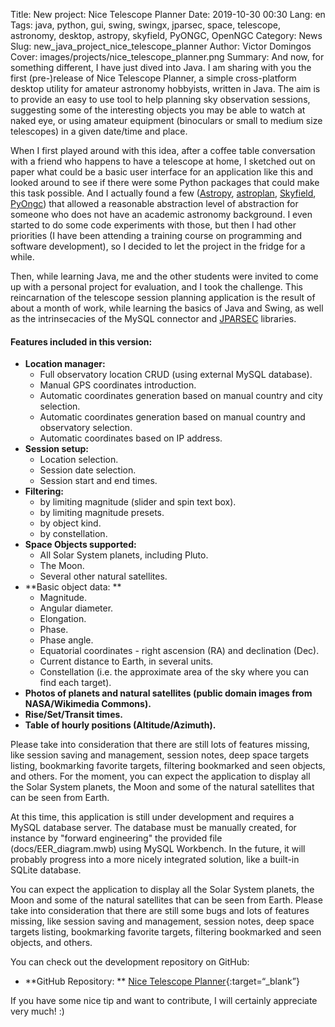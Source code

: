 Title: New project: Nice Telescope Planner
Date: 2019-10-30 00:30
Lang: en
Tags: java, python, gui, swing, swingx, jparsec, space, telescope, astronomy, desktop, astropy, skyfield, PyONGC, OpenNGC
Category: News
Slug: new_java_project_nice_telescope_planner
Author: Victor Domingos
Cover: images/projects/nice_telescope_planner.png
Summary: And now, for something different, I have just dived into Java. I am sharing with you the first (pre-)release of Nice Telescope Planner, a simple cross-platform desktop utility for amateur astronomy hobbyists, written in Java. The aim is to provide an easy to use tool to help planning sky observation sessions, suggesting some of the interesting objects you may be able to watch at naked eye, or using amateur equipment (binoculars or small to medium size telescopes) in a given date/time and place.

When I first played around with this idea, after a coffee table conversation with a friend who 
happens to have a telescope at home, I sketched out on paper what could be a basic user 
interface for an application like this and looked around to see if there were some Python 
packages that could make this task possible. And I actually found a few 
([Astropy](https://www.astropy.org/), [astroplan](https://astroplan.readthedocs.io/en/latest/), 
[Skyfield](https://rhodesmill.org/skyfield/), [PyOngc](https://github.com/mattiaverga/PyOngc)) 
that allowed a reasonable abstraction level of abstraction for someone who does not have an 
academic astronomy background. I even started to do some code experiments with those, but then 
I had other priorities (I have been attending a training course on programming and software 
development), so I decided to let the project in the fridge for a while.

Then, while learning Java, me and the other students were invited to come up with a personal 
project for evaluation, and I took the challenge. This reincarnation of the telescope session 
planning application is the result of about a month of work, while learning the basics of Java
and Swing, as well as the intrinsecacies of the MySQL connector and [JPARSEC](http://conga.oan.es/~alonso/jparsec/doc/index.html) libraries.

#### Features included in this version:

- **Location manager:**
     * Full observatory location CRUD (using external MySQL database).
     * Manual GPS coordinates introduction.
     * Automatic coordinates generation based on manual country and city selection.
     * Automatic coordinates generation based on manual country and observatory selection.
     * Automatic coordinates based on IP address.
- **Session setup:**
     * Location selection.
     * Session date selection.
     * Session start and end times.
- **Filtering:**
     * by limiting magnitude (slider and spin text box).
     * by limiting magnitude presets.
     * by object kind.
     * by constellation.
- **Space Objects supported:**
     * All Solar System planets, including Pluto.
     * The Moon.
     * Several other natural satellites.
- **Basic object data: **
     * Magnitude.
     * Angular diameter.
     * Elongation.
     * Phase.
     * Phase angle.
     * Equatorial coordinates - right ascension (RA) and declination (Dec).
     * Current distance to Earth, in several units.
     * Constellation (i.e. the approximate area of the sky where you can find each target).
- **Photos of planets and natural satellites (public domain images from NASA/Wikimedia Commons).**
- **Rise/Set/Transit times.**
- **Table of hourly positions (Altitude/Azimuth).**


Please take into consideration that there are still lots of features missing, like session saving and management, session notes, deep space targets listing, bookmarking favorite targets, filtering bookmarked and seen objects, and others. For the moment, you can expect the application to display all the Solar System planets, the Moon and some of the natural satellites that can be seen from Earth.

At this time, this application is still under development and requires a MySQL database server. The database must be manually created, for instance by "forward engineering" the provided file (docs/EER_diagram.mwb) using MySQL Workbench. In the future, it will probably progress into a more nicely integrated solution, like a built-in SQLite database.

You can expect the application to display all the Solar System planets, the Moon and some of the natural satellites that can be seen from Earth. Please take into consideration that there are still some bugs and lots of features missing, like session saving and management, session notes, deep space targets listing, bookmarking favorite targets, filtering bookmarked and seen objects, and others. 



You can check out the development repository on GitHub:

* **GitHub Repository: **  [Nice Telescope Planner](https://github.com/victordomingos/NiceTelescopePlanner){:target=“_blank”}

If you have some nice tip and want to contribute, I will certainly appreciate very much! :)
